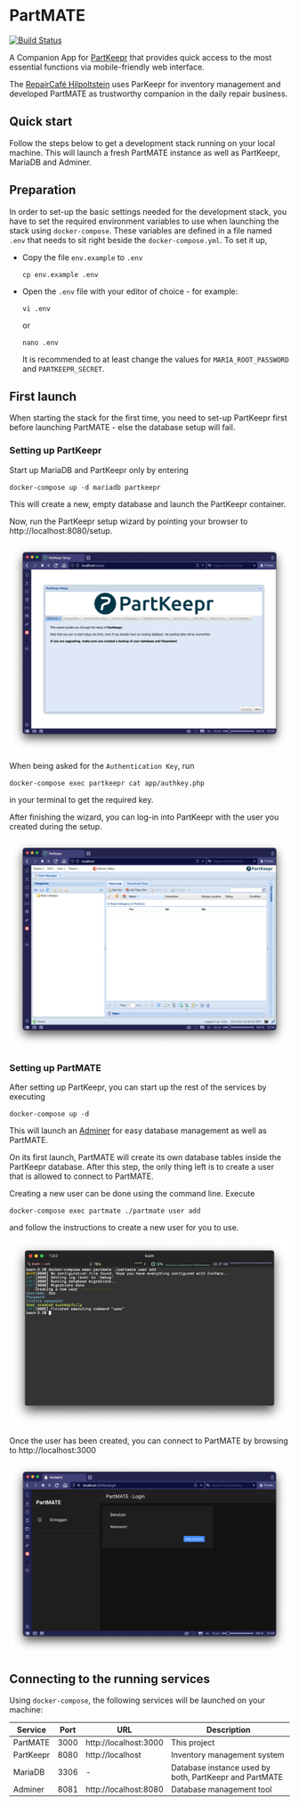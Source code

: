 # PartMATE

[![Build Status](https://drone.westphal.dev/api/badges/RepairCafe/PartMATE/status.svg)](https://drone.westphal.dev/RepairCafe/PartMATE)

A Companion App for [PartKeepr](https://partkeepr.org) that provides quick access to the most essential functions via mobile-friendly web interface.

The [RepairCafé Hilpoltstein](https://www.repaircafe-hilpoltstein.de) uses ParKeepr for inventory management and developed PartMATE as trustworthy companion in the daily repair business.

## Quick start

Follow the steps below to get a development stack running on your local machine. This will launch a fresh PartMATE instance as well as PartKeepr, MariaDB and Adminer.

## Preparation

In order to set-up the basic settings needed for the development stack, you have to set the required environment variables to use when launching the stack using `docker-compose`. These variables are defined in a file named `.env` that needs to sit right beside the `docker-compose.yml`. To set it up,

- Copy the file `env.example` to `.env`
  ```
  cp env.example .env
  ```
- Open the `.env` file with your editor of choice - for example:

  ```
  vi .env
  ```

  or

  ```
  nano .env
  ```

  It is recommended to at least change the values for `MARIA_ROOT_PASSWORD` and `PARTKEEPR_SECRET`.

## First launch

When starting the stack for the first time, you need to set-up PartKeepr first before launching PartMATE - else the database setup will fail.

### Setting up PartKeepr

Start up MariaDB and PartKeepr only by entering

```
docker-compose up -d mariadb partkeepr
```

This will create a new, empty database and launch the PartKeepr container.

Now, run the PartKeepr setup wizard by pointing your browser to http://localhost:8080/setup.

![Wizard welcome page](./docs/img/partkeepr_wiz.png)

When being asked for the `Authentication Key`, run

```
docker-compose exec partkeepr cat app/authkey.php
```

in your terminal to get the required key.

After finishing the wizard, you can log-in into PartKeepr with the user you created during the setup.

![PartKeepr main page](./docs/img/partkeepr_welcome.png)

### Setting up PartMATE

After setting up PartKeepr, you can start up the rest of the services by executing

```
docker-compose up -d
```

This will launch an [Adminer](https://www.adminer.org) for easy database management as well as PartMATE.

On its first launch, PartMATE will create its own database tables inside the PartKeepr database. After this step, the only thing left is to create a user that is allowed to connect to PartMATE.

Creating a new user can be done using the command line. Execute

```
docker-compose exec partmate ./partmate user add
```

and follow the instructions to create a new user for you to use.

![PartMATE user creation](./docs/img/partmate_new_user.png)

Once the user has been created, you can connect to PartMATE by browsing to http://localhost:3000

![PartMATE login](./docs/img/partmate_login.png)

## Connecting to the running services

Using `docker-compose`, the following services will be launched on your machine:

| Service   | Port | URL                   | Description                                            |
| --------- | ---- | --------------------- | ------------------------------------------------------ |
| PartMATE  | 3000 | http://localhost:3000 | This project                                           |
| PartKeepr | 8080 | http://localhost      | Inventory management system                            |
| MariaDB   | 3306 | -                     | Database instance used by both, PartKeepr and PartMATE |
| Adminer   | 8081 | http://localhost:8080 | Database management tool                               |
